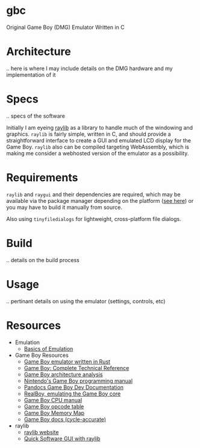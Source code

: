 # gbc
Original Game Boy (DMG) Emulator Written in C

# Architecture
.. here is where I may include details on the DMG hardware and my implementation of it

# Specs
.. specs of the software

Initially I am eyeing [raylib](https://github.com/raysan5/raylib) as a library to handle much of the windowing and graphics. `raylib` is fairly simple, written in C, and should provide a straightforward interface to create a GUI and emulated LCD display for the Game Boy. `raylib` also can be compiled targeting WebAssembly, which is making me consider a webhosted version of the emulator as a possibility.

# Requirements
`raylib` and `raygui` and their dependencies are required, which may be available via the package manager depending on the platform ([see here](https://github.com/raysan5/raylib/wiki/Working-on-GNU-Linux)) or you may have to build it manually from source.

Also using `tinyfiledialogs` for lightweight, cross-platform file dialogs.

# Build
.. details on the build process

# Usage
.. pertinant details on using the emulator (settings, controls, etc)

# Resources
- Emulation
    - [Basics of Emulation](http://www.xsim.com/papers/Bario.2001.emubook.pdf)
- Game Boy Resources
    - [Game Boy emulator written in Rust](https://rylev.github.io/DMG-01/public/book/introduction.html)
    - [Game Boy: Complete Technical Reference](https://gekkio.fi/files/gb-docs/gbctr.pdf)
    - [Game Boy architecture analysis](https://www.copetti.org/writings/consoles/game-boy/)
    - [Nintendo's Game Boy programming manual](https://archive.org/details/GameBoyProgManVer1.1)
    - [Pandocs Game Boy Dev Documentation](https://gbdev.io/pandocs/)
    - [RealBoy, emulating the Game Boy core](https://realboyemulator.wordpress.com/posts/) 
    - [Game Boy CPU manual](https://realboyemulator.wordpress.com/wp-content/uploads/2013/01/gbcpuman.pdf)
    - [Game Boy opcode table](https://izik1.github.io/gbops/)
    - [Game Boy Memory Map](http://gameboy.mongenel.com/dmg/asmmemmap.html)
    - [Game Boy docs (cycle-accurate)](https://github.com/AntonioND/giibiiadvance/blob/master/docs/TCAGBD.pdf)
- raylib
    - [raylib website](https://www.raylib.com/index.html)
    - [Quick Software GUI with raylib](https://youtu.be/KSKzaeZJlqk)